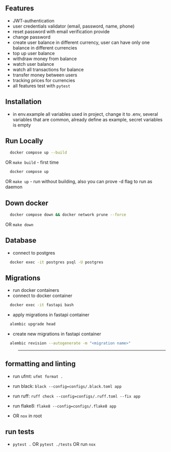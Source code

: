 ## Features
- JWT-authentication
- user credentials validator (email, password, name, phone)
- reset password with email verification provide
- change password
- create user balance in different currency, user can have only one balance in different currencies
- top up user balance
- withdraw money from balance
- watch user balance
- watch all transactions for balance
- transfer money between users
- tracking prices for currencies
- all features test with `pytest`

## Installation
- in env.example all variables used in project, change it to .env, several variables that are common, already define as example, secret variables is empty

## Run Locally
```bash
  docker compose up --build
```
OR `make build` - first time
```bash
  docker compose up
```
OR `make up` - run without building, also you can prove -d flag to run as daemon

## Down docker
```bash
  docker compose down && docker network prune --force
```
OR `make down`

## Database
- connect to postgres
```bash
  docker exec -it postgres psql -U postgres
```

## Migrations
- run docker containers
- connect to docker container
```bash
  docker exec -it fastapi bash
```
- apply migrations in fastapi container
```bash
  alembic upgrade head
``` 
- create new migrations in fastapi container
```bash
  alembic revision --autogenerate -m "<migration name>"
```

> ***

## formatting and linting
- run ufmt: `ufmt format .`
- run black: `black --config=configs/.black.toml app`
- run ruff: `ruff check --config=configs/.ruff.toml --fix app`
- run flake8: `flake8 --config=configs/.flake8 app`

- OR `nox` in root

## run tests
- `pytest .` OR `pytest ./tests` OR run `nox`
